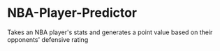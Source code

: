 # NBA-Player-Predictor
Takes an NBA player's stats and generates a point value based on their opponents' defensive rating
